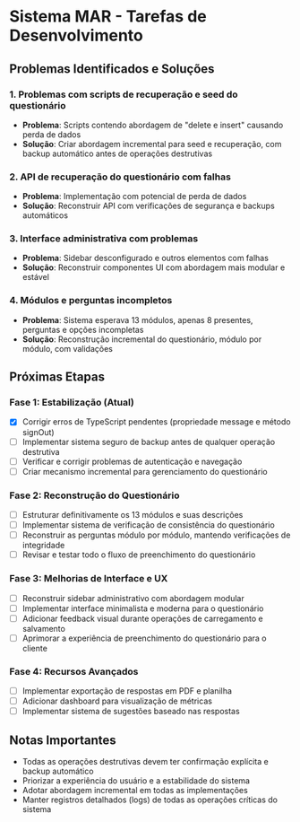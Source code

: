 
# Sistema MAR - Tarefas de Desenvolvimento

## Problemas Identificados e Soluções

### 1. Problemas com scripts de recuperação e seed do questionário
   - **Problema**: Scripts contendo abordagem de "delete e insert" causando perda de dados
   - **Solução**: Criar abordagem incremental para seed e recuperação, com backup automático antes de operações destrutivas

### 2. API de recuperação do questionário com falhas
   - **Problema**: Implementação com potencial de perda de dados
   - **Solução**: Reconstruir API com verificações de segurança e backups automáticos

### 3. Interface administrativa com problemas
   - **Problema**: Sidebar desconfigurado e outros elementos com falhas
   - **Solução**: Reconstruir componentes UI com abordagem mais modular e estável

### 4. Módulos e perguntas incompletos
   - **Problema**: Sistema esperava 13 módulos, apenas 8 presentes, perguntas e opções incompletas
   - **Solução**: Reconstrução incremental do questionário, módulo por módulo, com validações

## Próximas Etapas

### Fase 1: Estabilização (Atual)
- [x] Corrigir erros de TypeScript pendentes (propriedade message e método signOut)
- [ ] Implementar sistema seguro de backup antes de qualquer operação destrutiva
- [ ] Verificar e corrigir problemas de autenticação e navegação
- [ ] Criar mecanismo incremental para gerenciamento do questionário

### Fase 2: Reconstrução do Questionário
- [ ] Estruturar definitivamente os 13 módulos e suas descrições
- [ ] Implementar sistema de verificação de consistência do questionário
- [ ] Reconstruir as perguntas módulo por módulo, mantendo verificações de integridade
- [ ] Revisar e testar todo o fluxo de preenchimento do questionário

### Fase 3: Melhorias de Interface e UX
- [ ] Reconstruir sidebar administrativo com abordagem modular
- [ ] Implementar interface minimalista e moderna para o questionário
- [ ] Adicionar feedback visual durante operações de carregamento e salvamento
- [ ] Aprimorar a experiência de preenchimento do questionário para o cliente

### Fase 4: Recursos Avançados
- [ ] Implementar exportação de respostas em PDF e planilha
- [ ] Adicionar dashboard para visualização de métricas
- [ ] Implementar sistema de sugestões baseado nas respostas

## Notas Importantes

- Todas as operações destrutivas devem ter confirmação explícita e backup automático
- Priorizar a experiência do usuário e a estabilidade do sistema
- Adotar abordagem incremental em todas as implementações
- Manter registros detalhados (logs) de todas as operações críticas do sistema
